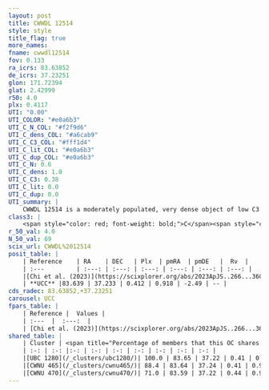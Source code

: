 ```yaml
---
layout: post
title: CWWDL 12514
style: style
title_flag: true
more_names: 
fname: cwwdl12514
fov: 0.133
ra_icrs: 83.63852
de_icrs: 37.23251
glon: 171.72394
glat: 2.42999
r50: 4.0
plx: 0.4117
UTI: "0.00"
UTI_COLOR: "#e0a6b3"
UTI_C_N_COL: "#f2f9d6"
UTI_C_dens_COL: "#a6cab9"
UTI_C_C3_COL: "#fff1d4"
UTI_C_lit_COL: "#e0a6b3"
UTI_C_dup_COL: "#e0a6b3"
UTI_C_N: 0.6
UTI_C_dens: 1.0
UTI_C_C3: 0.38
UTI_C_lit: 0.0
UTI_C_dup: 0.0
UTI_summary: |
    CWWDL 12514 is a moderately populated, very dense object of low C3 quality. It was recently reported in the literature.<br><br><span style="color: #99180f; font-weight: bold;">Warning: </span>This is very likely a duplicate object, which shares a large percentage of members with at least one previously reported entry.
class3: |
    <span style="color: red; font-weight: bold;">C</span><span style="color: #FFC300; font-weight: bold;">B</span>
r_50_val: 4.0
N_50_val: 69
scix_url: CWWDL%2012514
posit_table: |
    | Reference    | RA    | DEC   | Plx  | pmRA  | pmDE   |  Rv  |
    | :---         | :---: | :---: | :---: | :---: | :---: | :---: |
    |[Chi et al. (2023)](https://scixplorer.org/abs/2023ApJS..266...36C) | 83.633 | 37.217 | 0.418 | 0.891 | -2.469 | -3.299 |
    | **UCC** |83.639 | 37.233 | 0.412 | 0.918 | -2.49 | -- | 
cds_radec: 83.63852,+37.23251
carousel: UCC
fpars_table: |
    | Reference |  Values |
    | :---  |  :---:  |
    | [Chi et al. (2023)](https://scixplorer.org/abs/2023ApJS..266...36C) | `logAge=7.37, Z=-0.58` |
shared_table: |
    | Cluster | <span title="Percentage of members that this OC shares with the ones listed">%</span>   | RA   | DEC   | Plx   | pmRA  | pmDE  | Rv | UTI |
    | :-: | :-: |:-: | :-: | :-: | :-: | :-: | :-: | :-: |
    |[UBC 1280](/_clusters/ubc1280/)| 100.0 | 83.65 | 37.22 | 0.41 | 0.92 | -2.49 | 26.19 |0.59 |
    |[CWNU 465](/_clusters/cwnu465/)| 88.4 | 83.64 | 37.24 | 0.41 | 0.91 | -2.5 | -- |0.0 |
    |[CWNU 470](/_clusters/cwnu470/)| 71.0 | 83.59 | 37.22 | 0.44 | 0.94 | -2.48 | 26.41 |0.13 |
---
```

